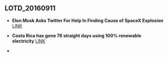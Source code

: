 ## LOTD_20160911

- **Elon Musk Asks Twitter For Help In Finding Cause of SpaceX Explosion** [LINK](https://science.slashdot.org/story/16/09/09/1955255/elon-musk-asks-twitter-for-help-in-finding-cause-of-spacex-explosion)

- **Costa Rica has gone 76 straight days using 100% renewable electricity** [LINK](http://www.vox.com/2016/9/8/12847160/costa-rica-renewable-electricity)

- 
